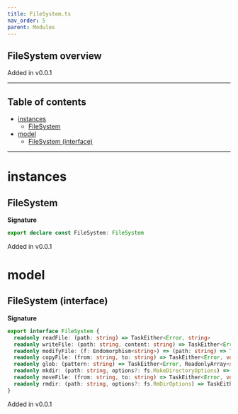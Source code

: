 ```yaml
---
title: FileSystem.ts
nav_order: 5
parent: Modules
---
```


## FileSystem overview

Added in v0.0.1

---

<h2 class="text-delta">Table of contents</h2>

- [instances](#instances)
  - [FileSystem](#filesystem)
- [model](#model)
  - [FileSystem (interface)](#filesystem-interface)

---

# instances

## FileSystem

**Signature**

```ts
export declare const FileSystem: FileSystem
```

Added in v0.0.1

# model

## FileSystem (interface)

**Signature**

```ts
export interface FileSystem {
  readonly readFile: (path: string) => TaskEither<Error, string>
  readonly writeFile: (path: string, content: string) => TaskEither<Error, void>
  readonly modifyFile: (f: Endomorphism<string>) => (path: string) => TaskEither<NodeJS.ErrnoException, void>
  readonly copyFile: (from: string, to: string) => TaskEither<Error, void>
  readonly glob: (pattern: string) => TaskEither<Error, ReadonlyArray<string>>
  readonly mkdir: (path: string, options?: fs.MakeDirectoryOptions) => TaskEither<Error, void>
  readonly moveFile: (from: string, to: string) => TaskEither<Error, void>
  readonly rmdir: (path: string, options?: fs.RmDirOptions) => TaskEither<Error, void>
}
```

Added in v0.0.1
